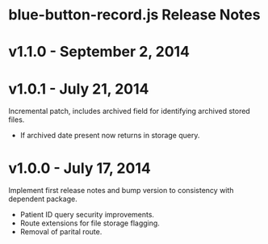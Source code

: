 # blue-button-record.js Release Notes

# v1.1.0 - September 2, 2014



# v1.0.1 - July 21, 2014

Incremental patch, includes archived field for identifying archived stored files.

- If archived date present now returns in storage query.

# v1.0.0 - July 17, 2014

Implement first release notes and bump version to consistency with dependent package.

- Patient ID query security improvements.
- Route extensions for file storage flagging.
- Removal of parital route.
